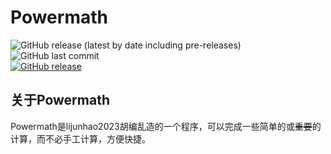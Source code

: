 # Powermath
![GitHub release (latest by date including pre-releases)](https://img.shields.io/github/v/release/ELEVENStudio-Main/Powermath?color=pink&include_prereleases&label=%E6%9C%80%E6%96%B0%E7%A8%B3%E5%AE%9A%E7%89%88%E6%9C%AC)   
![GitHub last commit](https://img.shields.io/github/last-commit/ELEVENStudio-Main/Powermath?color=9cf)    
[![GitHub release](https://img.shields.io/github/release/ELEVENStudio-Main/Powermath)](https://github.com/ELEVENStudio-Main/Powermath/releases/latest)   
## 关于Powermath
Powermath是lijunhao2023胡编乱造的一个程序，可以完成一些简单的或~~重要~~的计算，而不必手工计算，方便快捷。
